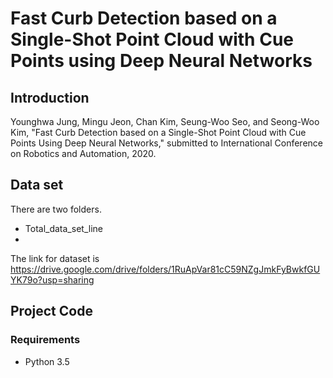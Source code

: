 # Fast Curb Detection based on a Single-Shot Point Cloud with Cue Points using Deep Neural Networks
## **Introduction**

Younghwa Jung, Mingu Jeon, Chan Kim, Seung-Woo Seo, and Seong-Woo Kim, "Fast Curb Detection based on a Single-Shot Point Cloud with Cue Points Using Deep Neural Networks," submitted to International Conference on Robotics and Automation, 2020.
## Data set
There are two folders.
* Total_data_set_line
*
The link for dataset is https://drive.google.com/drive/folders/1RuApVar81cC59NZgJmkFyBwkfGUYK79o?usp=sharing

## Project Code 
### Requirements
* Python 3.5

